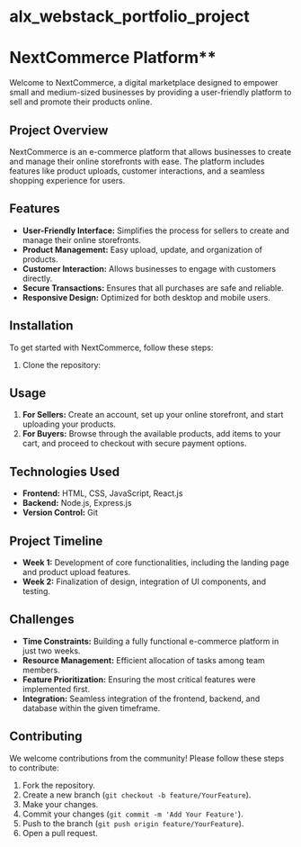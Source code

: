 # alx_webstack_portfolio_project

# NextCommerce Platform**

Welcome to NextCommerce, a digital marketplace designed to empower small and medium-sized businesses by providing a user-friendly platform to sell and promote their products online.

## **Project Overview**

NextCommerce is an e-commerce platform that allows businesses to create and manage their online storefronts with ease. The platform includes features like product uploads, customer interactions, and a seamless shopping experience for users.

## **Features**

- **User-Friendly Interface:** Simplifies the process for sellers to create and manage their online storefronts.
- **Product Management:** Easy upload, update, and organization of products.
- **Customer Interaction:** Allows businesses to engage with customers directly.
- **Secure Transactions:** Ensures that all purchases are safe and reliable.
- **Responsive Design:** Optimized for both desktop and mobile users.

## **Installation**

To get started with NextCommerce, follow these steps:

1. Clone the repository:

## **Usage**

1. **For Sellers:** Create an account, set up your online storefront, and start uploading your products.
2. **For Buyers:** Browse through the available products, add items to your cart, and proceed to checkout with secure payment options.

## **Technologies Used**

- **Frontend:** HTML, CSS, JavaScript, React.js
- **Backend:** Node.js, Express.js
- **Version Control:** Git

## **Project Timeline**

- **Week 1:** Development of core functionalities, including the landing page and product upload features.
- **Week 2:** Finalization of design, integration of UI components, and testing.

## **Challenges**

- **Time Constraints:** Building a fully functional e-commerce platform in just two weeks.
- **Resource Management:** Efficient allocation of tasks among team members.
- **Feature Prioritization:** Ensuring the most critical features were implemented first.
- **Integration:** Seamless integration of the frontend, backend, and database within the given timeframe.

## **Contributing**

We welcome contributions from the community! Please follow these steps to contribute:

1. Fork the repository.
2. Create a new branch (`git checkout -b feature/YourFeature`).
3. Make your changes.
4. Commit your changes (`git commit -m 'Add Your Feature'`).
5. Push to the branch (`git push origin feature/YourFeature`).
6. Open a pull request.

